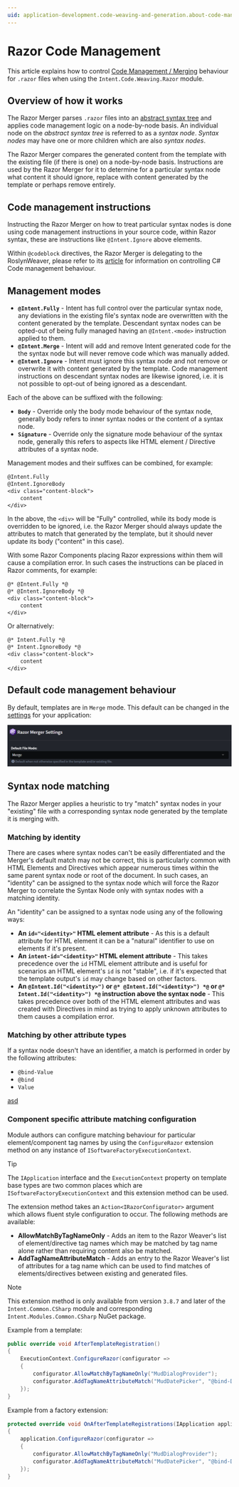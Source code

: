 ```yaml
---
uid: application-development.code-weaving-and-generation.about-code-management-razor
---
```

# Razor Code Management

This article explains how to control [Code Management / Merging](xref:application-development.code-management.about-code-management) behaviour for `.razor` files when using the `Intent.Code.Weaving.Razor` module.

## Overview of how it works

The Razor Merger parses `.razor` files into an [abstract syntax tree](https://en.wikipedia.org/wiki/Abstract_syntax_tree) and applies code management logic on a node-by-node basis. An individual node on the _abstract syntax tree_ is referred to as a _syntax node_. _Syntax nodes_ may have one or more children which are also _syntax nodes_.

The Razor Merger compares the generated content from the template with the existing file (if there is one) on a node-by-node basis. Instructions are used by the Razor Merger for it to determine for a particular syntax node what content it should ignore, replace with content generated by the template or perhaps remove entirely.

## Code management instructions

Instructing the Razor Merger on how to treat particular syntax nodes is done using code management instructions in your source code, within Razor syntax, these are instructions like `@Intent.Ignore` above elements.

Within `@codeblock` directives, the Razor Merger is delegating to the RoslynWeaver, please refer to its [article](xref:application-development.code-weaving-and-generation.about-code-management-csharp) for information on controlling C# Code management behaviour.

## Management modes

- **`@Intent.Fully`** - Intent has full control over the particular syntax node, any deviations in the existing file's syntax node are overwritten with the content generated by the template. Descendant syntax nodes can be opted-out of being fully managed having an `@Intent.<mode>` instruction applied to them.
- **`@Intent.Merge`** - Intent will add and remove Intent generated code for the the syntax node but will never remove code which was manually added.
- **`@Intent.Ignore`** - Intent must ignore this syntax node and not remove or overwrite it with content generated by the template. Code management instructions on descendant syntax nodes are likewise ignored, i.e. it is not possible to opt-out of being ignored as a descendant.

Each of the above can be suffixed with the following:

- **`Body`** - Override only the body mode behaviour of the syntax node, generally body refers to inner syntax nodes or the content of a syntax node.
- **`Signature`** - Override only the signature mode behaviour of the syntax node, generally this refers to aspects like HTML element / Directive attributes of a syntax node.

Management modes and their suffixes can be combined, for example:

```razor
@Intent.Fully
@Intent.IgnoreBody
<div class="content-block">
    content
</div>
```

In the above, the `<div>` will be "Fully" controlled, while its body mode is overridden to be ignored, i.e. the Razor Merger should always update the attributes to match that generated by the template, but it should never update its body ("content" in this case).

With some Razor Components placing Razor expressions within them will cause a compilation error. In such cases the instructions can be placed in Razor comments, for example:

```razor
@* @Intent.Fully *@
@* @Intent.IgnoreBody *@
<div class="content-block">
    content
</div>
```

Or alternatively:

```razor
@* Intent.Fully *@
@* Intent.IgnoreBody *@
<div class="content-block">
    content
</div>
```

## Default code management behaviour

By default, templates are in `Merge` mode. This default can be changed in the [settings](xref:module-building.application-settings) for your application:

![Razor Merger Settings](images/razor-merger-settings.png)

## Syntax node matching

The Razor Merger applies a heuristic to try "match" syntax nodes in your "existing" file with a corresponding syntax node generated by the template it is merging with.

### Matching by identity

There are cases where syntax nodes can't be easily differentiated and the Merger's default match may not be correct, this is particularly common with HTML Elements and Directives which appear numerous times within the same parent syntax node or root of the document. In such cases, an "identity" can be assigned to the syntax node which will force the Razor Merger to correlate the Syntax Node only with syntax nodes with a matching identity.

An "identity" can be assigned to a syntax node using any of the following ways:

- **An `id="<identity>"` HTML element attribute** - As this is a default attribute for HTML element it can be a "natural" identifier to use on elements if it's present.
- **An `intent-id="<identity>"` HTML element attribute** - This takes precedence over the `id` HTML element attribute and is useful for scenarios an HTML element's `id` is not "stable", i.e. if it's expected that the template output's `id` may change based on other factors.
- **An `@Intent.Id("<identity>")` or `@* @Intent.Id("<identity>") *@` or `@* Intent.Id("<identity>") *@` instruction above the syntax node** - This takes precedence over both of the HTML element attributes and was created with Directives in mind as trying to apply unknown attributes to them causes a compilation error.

### Matching by other attribute types

If a syntax node doesn't have an identifier, a match is performed in order by the following attributes:

- `@bind-Value`
- `@bind`
- `Value`

[asd](#component-specific-attribute-matching-configuration)

### Component specific attribute matching configuration

Module authors can configure matching behaviour for particular element/component tag names by using the `ConfigureRazor` extension method on any instance of `ISoftwareFactoryExecutionContext`.

> [!TIP]
>
> The `IApplication` interface and the `ExecutionContext` property on template base types are two common places which are `ISoftwareFactoryExecutionContext` and this extension method can be used.

The extension method takes an `Action<IRazorConfigurator>` argument which allows fluent style configuration to occur. The following methods are available:

- **AllowMatchByTagNameOnly** - Adds an item to the Razor Weaver's list of element/directive tag names which may be matched by tag name alone rather than requiring content also be matched.
- **AddTagNameAttributeMatch** - Adds an entry to the Razor Weaver's list of attributes for a tag name which can be used to find matches of elements/directives between existing and generated files.

> [!NOTE]
>
> This extension method is only available from version `3.8.7` and later of the `Intent.Common.CSharp` module and corresponding `Intent.Modules.Common.CSharp` NuGet package.

Example from a template:

```csharp
public override void AfterTemplateRegistration()
{
    ExecutionContext.ConfigureRazor(configurator =>
    {
        configurator.AllowMatchByTagNameOnly("MudDialogProvider");
        configurator.AddTagNameAttributeMatch("MudDatePicker", "@bind-Date");
    });
}
```

Example from a factory extension:

```csharp
protected override void OnAfterTemplateRegistrations(IApplication application)
{
    application.ConfigureRazor(configurator =>
    {
        configurator.AllowMatchByTagNameOnly("MudDialogProvider");
        configurator.AddTagNameAttributeMatch("MudDatePicker", "@bind-Date");
    });
}
```
